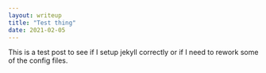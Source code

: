 ```yaml
---
layout: writeup 
title: "Test thing"
date: 2021-02-05
---
```


This is a test post to see if I setup jekyll correctly or if I need to rework some of the config files.